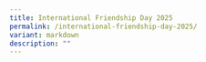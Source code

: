 ```yaml
---
title: International Friendship Day 2025
permalink: /international-friendship-day-2025/
variant: markdown
description: ""
---
```

